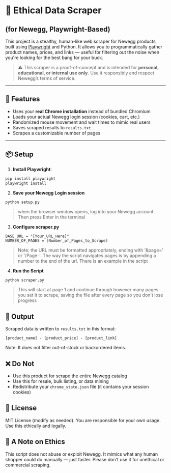 # 🧠 Ethical Data Scraper
## (for Newegg, Playwright-Based)

This project is a stealthy, human-like web scraper for Newegg products, built using [Playwright](https://playwright.dev/) and Python. It allows you to programmatically gather product names, prices, and links — useful for filtering out the noise when you're looking for the best bang for your buck.

> ⚠️ This scraper is a proof-of-concept and is intended for **personal, educational, or internal use only**. Use it responsibly and respect Newegg’s terms of service.

---

## 🚀 Features

- Uses your **real Chrome installation** instead of bundled Chromium
- Loads your actual Newegg login session (cookies, cart, etc.)
- Randomized mouse movement and wait times to mimic real users
- Saves scraped results to `results.txt`
- Scrapes a customizable number of pages

---

## 📦 Setup

1. **Install Playwright**:

```bash
pip install playwright
playwright install
```
2. **Save your Newegg Login session**
```
python setup.py
```
> when the browser window opens, log into your Newegg account. Then press Enter in the terminal

3. **Configure scraper.py**
```
BASE_URL = "[Your_URL_Here]"
NUMBER_OF_PAGES = [Number_of_Pages_to_Scrape]
```
> Note: the URL must be formatted appropriately, ending with '&page=' or '/Page-'. The way the script navigates pages is by appending a number to the end of the url. There is an example in the script

4. **Run the Script**
```
python scraper.py
```
> This will start at page 1 and continue through however many pages you set it to scrape, saving the file after every page so you don't lose progress

## 📁 Output
Scraped data is written to `results.txt` in this format:
```
[product_name] - [product_price] - [product_link]
```
Note: It does not filter out-of-stock or backordered items.

## ❌ Do Not
- Use this product for scrape the entire Newegg catalog
- Use this for resale, bulk listing, or data mining
- Redistribute your `chrome_state.json` file (it contains your session cookies)

## 📜 License
MIT License (modify as needed). You are responsible for your own usage. Use this ethically and legally.

## 🙏 A Note on Ethics
This script does not abuse or exploit Newegg. It mimics what any human shopper could do manually — just faster. Please don't use it for unethical or commercial scraping.

